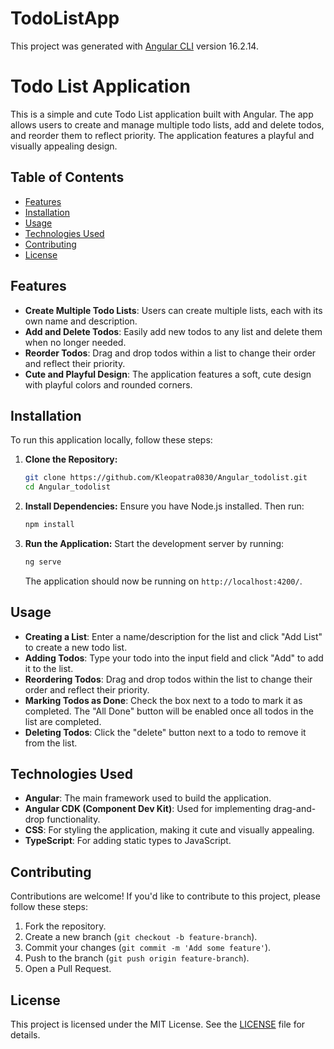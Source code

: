 # TodoListApp

This project was generated with [Angular CLI](https://github.com/angular/angular-cli) version 16.2.14.

# Todo List Application

This is a simple and cute Todo List application built with Angular. The app allows users to create and manage multiple todo lists, add and delete todos, and reorder them to reflect priority. The application features a playful and visually appealing design.

## Table of Contents

- [Features](#features)
- [Installation](#installation)
- [Usage](#usage)
- [Technologies Used](#technologies-used)
- [Contributing](#contributing)
- [License](#license)

## Features

- **Create Multiple Todo Lists**: Users can create multiple lists, each with its own name and description.
- **Add and Delete Todos**: Easily add new todos to any list and delete them when no longer needed.
- **Reorder Todos**: Drag and drop todos within a list to change their order and reflect their priority.
- **Cute and Playful Design**: The application features a soft, cute design with playful colors and rounded corners.

## Installation

To run this application locally, follow these steps:

1. **Clone the Repository:**
   ```bash
   git clone https://github.com/Kleopatra0830/Angular_todolist.git
   cd Angular_todolist
   ```

2. **Install Dependencies:**
   Ensure you have Node.js installed. Then run:
   ```bash
   npm install
   ```

3. **Run the Application:**
   Start the development server by running:
   ```bash
   ng serve
   ```
   The application should now be running on `http://localhost:4200/`.

## Usage

- **Creating a List**: Enter a name/description for the list and click "Add List" to create a new todo list.
- **Adding Todos**: Type your todo into the input field and click "Add" to add it to the list.
- **Reordering Todos**: Drag and drop todos within the list to change their order and reflect their priority.
- **Marking Todos as Done**: Check the box next to a todo to mark it as completed. The "All Done" button will be enabled once all todos in the list are completed.
- **Deleting Todos**: Click the "delete" button next to a todo to remove it from the list.

## Technologies Used

- **Angular**: The main framework used to build the application.
- **Angular CDK (Component Dev Kit)**: Used for implementing drag-and-drop functionality.
- **CSS**: For styling the application, making it cute and visually appealing.
- **TypeScript**: For adding static types to JavaScript.

## Contributing

Contributions are welcome! If you'd like to contribute to this project, please follow these steps:

1. Fork the repository.
2. Create a new branch (`git checkout -b feature-branch`).
3. Commit your changes (`git commit -m 'Add some feature'`).
4. Push to the branch (`git push origin feature-branch`).
5. Open a Pull Request.

## License

This project is licensed under the MIT License. See the [LICENSE](LICENSE) file for details.

